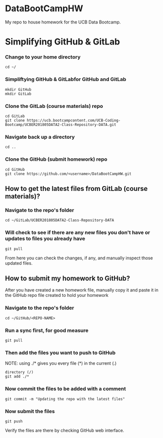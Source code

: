 # DataBootCampHW
My repo to house homework for the UCB Data Bootcamp. 

# Simplifying GitHub & GitLab

### Change to your home directory
```
cd ~/
```
### Simpliftying GitHub & GitLabfor GitHub and GitLab
```
mkdir GitHub
mkdir GitLab
```
### Clone the GitLab (course materials) repo
```
cd GitLab
git clone https://ucb.bootcampcontent.com/UCB-Coding-Bootcamp/UCBER201805DATA2-Class-Repository-DATA.git
```
### Navigate back up a directory
```
cd ..
```
### Clone the GitHub (submit homework) repo
```
cd GitHub
git clone https://github.com/<username>/DataBootCampHW.git
```
## How to get the latest files from GitLab (course materials)?
### Navigate to the repo's folder
```
cd ~/GitLab/UCBER201805DATA2-Class-Repository-DATA
```
### Will check to see if there are any new files you don't have or updates to files you already have 
```
git pull 
```
From here you can check the changes, if any, and manually inspect those updated files.
## How to submit my homework to GitHub?

After you have created a new homework file, manually copy it and paste it in the GitHub repo file created to hold your homework
### Navigate to the repo's folder
```
cd ~/GitHub/<REPO-NAME>
```
### Run a sync first, for good measure
```
git pull 
```
### Then add the files you want to push to GitHub
NOTE: using ./* gives you every file (*) in the current (.) 
```
directory (/)
git add ./*
```
### Now commit the files to be added with a comment
```
git commit -m "Updating the repo with the latest files"
```
### Now submit the files
```
git push 
```
Verify the files are there by checking GitHub web interface.
